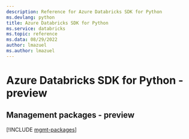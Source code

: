 ```yaml
---
description: Reference for Azure Databricks SDK for Python
ms.devlang: python
title: Azure Databricks SDK for Python
ms.service: databricks
ms.topic: reference
ms.data: 08/29/2022
author: lmazuel
ms.author: lmazuel
---
```

# Azure Databricks SDK for Python - preview

## Management packages - preview
[!INCLUDE [mgmt-packages](databricks-mgmt-index.md)]